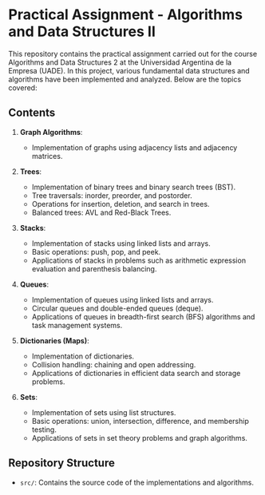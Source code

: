 # Practical Assignment - Algorithms and Data Structures II

This repository contains the practical assignment carried out for the course Algorithms and Data Structures 2 at the Universidad Argentina de la Empresa (UADE). In this project, various fundamental data structures and algorithms have been implemented and analyzed. Below are the topics covered:


## Contents

1. **Graph Algorithms**:
   - Implementation of graphs using adjacency lists and adjacency matrices.

2. **Trees**:
   - Implementation of binary trees and binary search trees (BST).
   - Tree traversals: inorder, preorder, and postorder.
   - Operations for insertion, deletion, and search in trees.
   - Balanced trees: AVL and Red-Black Trees.

3. **Stacks**:
   - Implementation of stacks using linked lists and arrays.
   - Basic operations: push, pop, and peek.
   - Applications of stacks in problems such as arithmetic expression evaluation and parenthesis balancing.

4. **Queues**:
   - Implementation of queues using linked lists and arrays.
   - Circular queues and double-ended queues (deque).
   - Applications of queues in breadth-first search (BFS) algorithms and task management systems.

5. **Dictionaries (Maps)**:
   - Implementation of dictionaries.
   - Collision handling: chaining and open addressing.
   - Applications of dictionaries in efficient data search and storage problems.

6. **Sets**:
   - Implementation of sets using list structures.
   - Basic operations: union, intersection, difference, and membership testing.
   - Applications of sets in set theory problems and graph algorithms.

## Repository Structure

- `src/`: Contains the source code of the implementations and algorithms.


